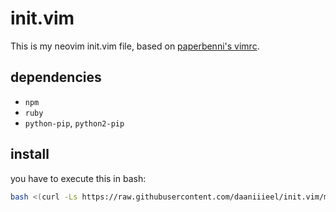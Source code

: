 # init.vim
This is my neovim init.vim file, based on [paperbenni's vimrc](https://github.com/paperbenni/init.vim).

## dependencies
- `npm`
- `ruby`
- `python-pip`, `python2-pip`

## install
you have to execute this in bash:

```sh
bash <(curl -Ls https://raw.githubusercontent.com/daaniiieel/init.vim/master/install.sh)
```
